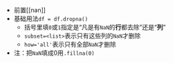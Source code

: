 - 前置[[nan]]
- 基础用法`df = df.dropna()`
  - 括号里填`0`或`1`指定是“凡是有`NaN`的**行**都去除”还是“**列**”
  - `subset=<list>`表示只有这些列的`NaN`才删除
  - `how='all'`表示只有全部`NaN`才删除
- 注：把`NaN`填成0用`.fillna(0)`